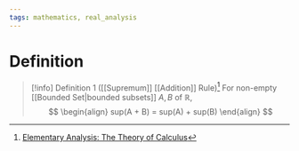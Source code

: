 ```yaml
---
tags: mathematics, real_analysis
---
```


# Definition

> [!info] Definition 1 ([[Supremum]] [[Addition]] Rule)[^1]
> For non-empty [[Bounded Set|bounded subsets]] $A, B$ of $\mathbb{R}$,
> $$
> \begin{align}
> sup(A + B) = sup(A) + sup(B)
> \end{align}
> $$

[^1]: [Elementary Analysis: The Theory of Calculus](zotero://open-pdf/library/items/GUY2WR3V?page=41)